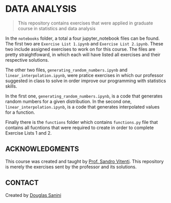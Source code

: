 # DATA ANALYSIS
> This repository contains exercises that were applied in graduate course in statistics and data analysis

In the `notebooks` folder, a total a four jupyter_notebook files can be found. The first two are `Exercise List 1.ipynb` and `Exercise List 2.ipynb`. These two include assigned exercises to work on for this course. The files are pretty straightfoward, in which each will have listed all exercises and their respective solutions.

The other two files, `generating_random_numbers.ipynb` and `linear_interpolation.ipynb`, were pratice exercises in which our professor suggested in class to solve in order improve our programming with statistics skills. 

In the first one, `generating_random_numbers.ipynb`, is a code that generates random numbers for a given distribution. In the second one, `linear_interpolation.ipynb`, is a code that generates interpolated values for a function. 

Finally there is the `functions` folder which contains `functions.py` file that contains all fucntions that were required to create in order to complete Exercise Lists 1 and 2.

## ACKNOWLEDGMENTS 
This course was created and taught by [Prof. Sandro Vitenti](https://github.com/vitenti). This repository is merely the exercises sent by the professor and its solutions. 

## CONTACT
Created by [Douglas Sanini](https://www.linkedin.com/in/douglas-sanini/)